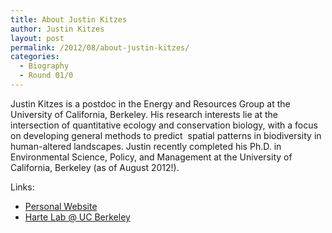 ```yaml
---
title: About Justin Kitzes
author: Justin Kitzes
layout: post
permalink: /2012/08/about-justin-kitzes/
categories:
  - Biography
  - Round 01/0
---
```

Justin Kitzes is a postdoc in the Energy and Resources Group at the University of California, Berkeley. His research interests lie at the intersection of quantitative ecology and conservation biology, with a focus on developing general methods to predict  spatial patterns in biodiversity in human-altered landscapes. Justin recently completed his Ph.D. in Environmental Science, Policy, and Management at the University of California, Berkeley (as of August 2012!).

Links:

*   [Personal Website][1]
*   [Harte Lab @ UC Berkeley][2]

 [1]: http://www.justinkitzes.com/
 [2]: http://socrates.berkeley.edu/~hartelab/
